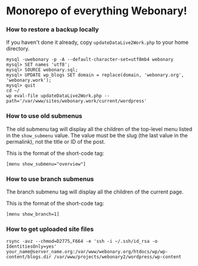 # Monorepo of everything Webonary!


###  How to restore a backup locally

If you haven't done it already, copy `updateDataLive2Work.php` to your
home directory.

```
mysql -uwebonary -p -A --default-character-set=utf8mb4 webonary
mysql> SET names 'utf8';
mysql> SOURCE webonary.sql;
mysql> UPDATE wp_blogs SET domain = replace(domain, 'webonary.org', 'webonary.work');
mysql> quit
cd ~/
wp eval-file updateDataLive2Work.php --path='/var/www/sites/webonary.work/current/wordpress'
```

### How to use old submenus

The old submenu tag will display all the children of the top-level menu
listed in the `show_submenu` value. The value must be the slug (the last
value in the permalink), not the title or ID of the post.

This is the format of the short-code tag:
```
[menu show_submenu="overview"]
```

### How to use branch submenus

The branch submenu tag will display all the children of the current page.

This is the format of the short-code tag:
```
[menu show_branch=1]
```


### How to get uploaded site files

```
rsync -avz --chmod=D2775,F664 -e 'ssh -i ~/.ssh/id_rsa -o IdentitiesOnly=yes' your_name@server_name.org:/var/www/webonary.org/htdocs/wp/wp-content/blogs.dir /var/www/projects/webonary2/wordpress/wp-content
```
